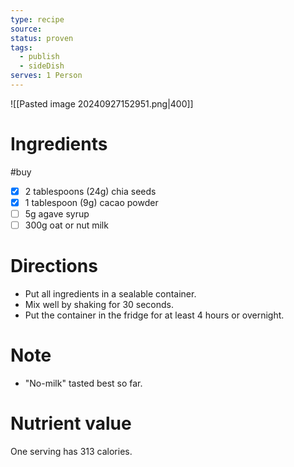 ```yaml
---
type: recipe
source: 
status: proven
tags:
  - publish
  - sideDish
serves: 1 Person
---
```

![[Pasted image 20240927152951.png|400]]
# Ingredients
#buy
- [x] 2 tablespoons (24g) chia seeds
- [x] 1 tablespoon (9g) cacao powder
- [ ] 5g agave syrup
- [ ] 300g oat or nut milk
# Directions
- Put all ingredients in a sealable container.
- Mix well by shaking for 30 seconds.
- Put the container in the fridge for at least 4 hours or overnight.
# Note
- "No-milk" tasted best so far.
# Nutrient value
One serving has 313 calories.